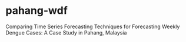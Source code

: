 # pahang-wdf
Comparing Time Series Forecasting Techniques for Forecasting Weekly Dengue Cases: A Case Study in Pahang, Malaysia
